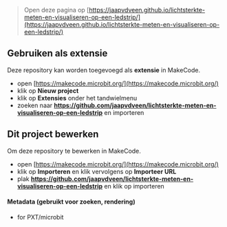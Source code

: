 
> Open deze pagina op [https://jaapvdveen.github.io/lichtsterkte-meten-en-visualiseren-op-een-ledstrip/](https://jaapvdveen.github.io/lichtsterkte-meten-en-visualiseren-op-een-ledstrip/)

## Gebruiken als extensie

Deze repository kan worden toegevoegd als **extensie** in MakeCode.

* open [https://makecode.microbit.org/](https://makecode.microbit.org/)
* klik op **Nieuw project**
* klik op **Extensies** onder het tandwielmenu
* zoeken naar **https://github.com/jaapvdveen/lichtsterkte-meten-en-visualiseren-op-een-ledstrip** en importeren

## Dit project bewerken

Om deze repository te bewerken in MakeCode.

* open [https://makecode.microbit.org/](https://makecode.microbit.org/)
* klik op **Importeren** en klik vervolgens op **Importeer URL**
* plak **https://github.com/jaapvdveen/lichtsterkte-meten-en-visualiseren-op-een-ledstrip** en klik op importeren

#### Metadata (gebruikt voor zoeken, rendering)

* for PXT/microbit
<script src="https://makecode.com/gh-pages-embed.js"></script><script>makeCodeRender("{{ site.makecode.home_url }}", "{{ site.github.owner_name }}/{{ site.github.repository_name }}");</script>
